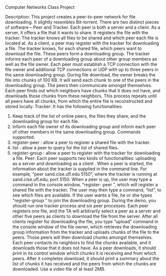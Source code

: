 Computer Networks Class Project

Description:
This project creates a peer-to-peer network for file downloading. It slightly resembles Bit-torrent. There are two distinct pieces of software – Peer and Tracker.
Each peer is both a server and a client. As a server, it offers a file that it wants to share. It registers the file with the tracker. The tracker knows all files to be shared and which peer each file is located at.
As a client, a peer may register with the tracker for downloading a file. The tracker knows, for each shared file, which peers want to download the file. These peers form a downloading group. The tracker informs each peer of a downloading group about other group members as well as the file owner. Each peer must establish a TCP connection with the file owner and additional TCP connections or UDP with up to three peers in the same downloading group.
During file download, the owner breaks the file into chunks of 100 KB. It will send each chunk to one of the peers in the downloading group. The peers then communicate amongst themselves. Each peer finds out which neighbors have chunks that it does not have, and downloads those chunks from these neighbors. This process repeats until all peers have all chunks, from which the entire file is reconstructed and stored locally.
Tracker:
It has the following functionalities:
1. Keep track of the list of online peers, the files they share, and the
downloading group for each file.
2. Inform each file owner of its downloading group and inform each peer of
other members in the same downloading group.
Commands supported:
1. register-peer <filename>: allow a peer to register a shared file with the
tracker.
2. list : allow a peer to query for the list of shared files.
3. register-group <filename> : allow a peer to register with the tracker for
downloading a file.
Peer:
Each peer supports two kinds of functionalities: uploading as a server and downloading as a client . When a peer is started, the information about the tracker is
supplied in the command line. For example, “peer sand.cise.ufl.edu 5150”, where the tracker is running at sand.cise.ufl.edu, port 5150.
When a peer is up, the user may type a command in the console window, “register- peer <filename>”, which will register a shared file with the tracker. The user may then type a command, “list”, to see which files are available. If the user wants a file, he or she types “register-group <filename>” to join the downloading group.
During the demo, you should run one tracker process and six peer processes. Each peer registers one file, and the TA will arbitrarily select a peer as a server and other five peers as clients to download the file from the server. After all clients register for downloading the file, you type “upload” command in the console window of the file owner, which retrieves the downloading group information from the tracker and uploads chunks of the file to the peers. Those peers will then download chunks amongst themselves. Each peer contacts its neighbors to find the chunks available, and it downloads those that it does not have.
As a peer downloads, it should print in its control window which chunks it is receiving and from which peers. After it completes download, it should print a summary about the list of chunks it has received and the peers from which the chunks are downloaded.
Use a video file of at least 2MB.
